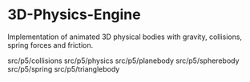 # 3D-Physics-Engine

Implementation of animated 3D physical bodies with gravity, collisions, spring forces and friction.

src/p5/collisions
src/p5/physics
src/p5/planebody
src/p5/spherebody
src/p5/spring
src/p5/trianglebody